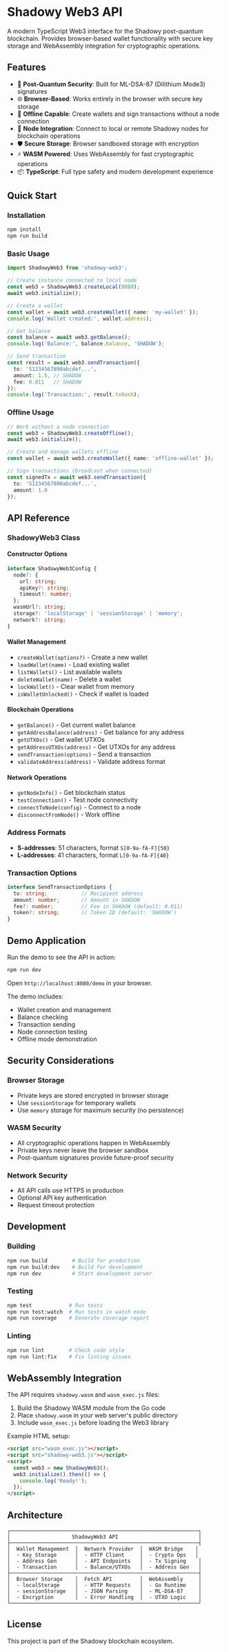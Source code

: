 # Shadowy Web3 API

A modern TypeScript Web3 interface for the Shadowy post-quantum blockchain. Provides browser-based wallet functionality with secure key storage and WebAssembly integration for cryptographic operations.

## Features

- 🔐 **Post-Quantum Security**: Built for ML-DSA-87 (Dilithium Mode3) signatures
- 🌐 **Browser-Based**: Works entirely in the browser with secure key storage
- 📱 **Offline Capable**: Create wallets and sign transactions without a node connection
- 🔗 **Node Integration**: Connect to local or remote Shadowy nodes for blockchain operations
- 🛡️ **Secure Storage**: Browser sandboxed storage with encryption
- ⚡ **WASM Powered**: Uses WebAssembly for fast cryptographic operations
- 📦 **TypeScript**: Full type safety and modern development experience

## Quick Start

### Installation

```bash
npm install
npm run build
```

### Basic Usage

```typescript
import ShadowyWeb3 from 'shadowy-web3';

// Create instance connected to local node
const web3 = ShadowyWeb3.createLocal(8080);
await web3.initialize();

// Create a wallet
const wallet = await web3.createWallet({ name: 'my-wallet' });
console.log('Wallet created:', wallet.address);

// Get balance
const balance = await web3.getBalance();
console.log('Balance:', balance.balance, 'SHADOW');

// Send transaction
const result = await web3.sendTransaction({
  to: 'S1234567890abcdef...',
  amount: 1.5, // SHADOW
  fee: 0.011   // SHADOW
});
console.log('Transaction:', result.txHash);
```

### Offline Usage

```typescript
// Work without a node connection
const web3 = ShadowyWeb3.createOffline();
await web3.initialize();

// Create and manage wallets offline
const wallet = await web3.createWallet({ name: 'offline-wallet' });

// Sign transactions (broadcast when connected)
const signedTx = await web3.sendTransaction({
  to: 'S1234567890abcdef...',
  amount: 1.0
});
```

## API Reference

### ShadowyWeb3 Class

#### Constructor Options
```typescript
interface ShadowyWeb3Config {
  node?: {
    url: string;
    apiKey?: string;
    timeout?: number;
  };
  wasmUrl?: string;
  storage?: 'localStorage' | 'sessionStorage' | 'memory';
  network?: string;
}
```

#### Wallet Management
- `createWallet(options?)` - Create a new wallet
- `loadWallet(name)` - Load existing wallet
- `listWallets()` - List available wallets
- `deleteWallet(name)` - Delete a wallet
- `lockWallet()` - Clear wallet from memory
- `isWalletUnlocked()` - Check if wallet is loaded

#### Blockchain Operations
- `getBalance()` - Get current wallet balance
- `getAddressBalance(address)` - Get balance for any address
- `getUTXOs()` - Get wallet UTXOs
- `getAddressUTXOs(address)` - Get UTXOs for any address
- `sendTransaction(options)` - Send a transaction
- `validateAddress(address)` - Validate address format

#### Network Operations
- `getNodeInfo()` - Get blockchain status
- `testConnection()` - Test node connectivity
- `connectToNode(config)` - Connect to a node
- `disconnectFromNode()` - Work offline

### Address Formats

- **S-addresses**: 51 characters, format `S[0-9a-fA-F]{50}`
- **L-addresses**: 41 characters, format `L[0-9a-fA-F]{40}`

### Transaction Options
```typescript
interface SendTransactionOptions {
  to: string;           // Recipient address
  amount: number;       // Amount in SHADOW
  fee?: number;         // Fee in SHADOW (default: 0.011)
  token?: string;       // Token ID (default: 'SHADOW')
}
```

## Demo Application

Run the demo to see the API in action:

```bash
npm run dev
```

Open `http://localhost:8080/demo` in your browser.

The demo includes:
- Wallet creation and management
- Balance checking
- Transaction sending
- Node connection testing
- Offline mode demonstration

## Security Considerations

### Browser Storage
- Private keys are stored encrypted in browser storage
- Use `sessionStorage` for temporary wallets
- Use `memory` storage for maximum security (no persistence)

### WASM Security
- All cryptographic operations happen in WebAssembly
- Private keys never leave the browser sandbox
- Post-quantum signatures provide future-proof security

### Network Security
- All API calls use HTTPS in production
- Optional API key authentication
- Request timeout protection

## Development

### Building

```bash
npm run build        # Build for production
npm run build:dev    # Build for development
npm run dev          # Start development server
```

### Testing

```bash
npm test            # Run tests
npm run test:watch  # Run tests in watch mode
npm run coverage    # Generate coverage report
```

### Linting

```bash
npm run lint        # Check code style
npm run lint:fix    # Fix linting issues
```

## WebAssembly Integration

The API requires `shadowy.wasm` and `wasm_exec.js` files:

1. Build the Shadowy WASM module from the Go code
2. Place `shadowy.wasm` in your web server's public directory
3. Include `wasm_exec.js` before loading the Web3 library

Example HTML setup:
```html
<script src="wasm_exec.js"></script>
<script src="shadowy-web3.js"></script>
<script>
  const web3 = new ShadowyWeb3();
  web3.initialize().then(() => {
    console.log('Ready!');
  });
</script>
```

## Architecture

```
┌─────────────────────────────────────────────────────────────┐
│                    ShadowyWeb3 API                          │
├─────────────────────────────────────────────────────────────┤
│  Wallet Management  │  Network Provider  │  WASM Bridge    │
│  - Key Storage      │  - HTTP Client     │  - Crypto Ops   │
│  - Address Gen      │  - API Endpoints   │  - Tx Signing    │
│  - Transaction      │  - Balance/UTXOs   │  - Address Gen   │
├─────────────────────────────────────────────────────────────┤
│  Browser Storage    │  Fetch API         │  WebAssembly     │
│  - localStorage     │  - HTTP Requests   │  - Go Runtime    │
│  - sessionStorage   │  - JSON Parsing    │  - ML-DSA-87     │
│  - Encryption       │  - Error Handling  │  - UTXO Logic    │
└─────────────────────────────────────────────────────────────┘
```

## License

This project is part of the Shadowy blockchain ecosystem.
